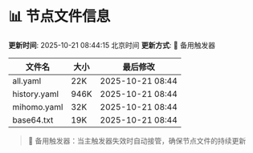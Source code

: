 # 📊 节点文件信息

**更新时间**: 2025-10-21 08:44:15 北京时间
**更新方式**: 🔄 备用触发器

| 文件名 | 大小 | 最后修改 |
|--------|------|----------|
| all.yaml | 22K | 2025-10-21 08:44 |
| history.yaml | 946K | 2025-10-21 08:44 |
| mihomo.yaml | 32K | 2025-10-21 08:44 |
| base64.txt | 19K | 2025-10-21 08:44 |

> 🔄 备用触发器：当主触发器失效时自动接管，确保节点文件的持续更新
